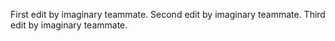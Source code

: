 First edit by imaginary teammate.
Second edit by imaginary teammate.
Third edit by imaginary teammate.

